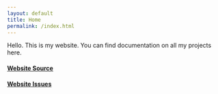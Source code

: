 ```yaml
---
layout: default
title: Home
permalink: /index.html
---
```


Hello. This is my website. You can find documentation on all my projects here.

#### [Website Source](https://github.com/JBYoshi/jbyoshi.github.io)

#### [Website Issues](https://github.com/JBYoshi/jbyoshi.github.io/issues)
